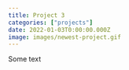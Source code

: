 ```yaml
---
title: Project 3
categories: ["projects"]
date: 2022-01-03T0:00:00.000Z
image: images/newest-project.gif
---
```


Some text
